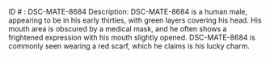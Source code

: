 ID # : DSC-MATE-8684
Description: DSC-MATE-8684 is a human male, appearing to be in his early thirties, with green layers covering his head. His mouth area is obscured by a medical mask, and he often shows a frightened expression with his mouth slightly opened. DSC-MATE-8684 is commonly seen wearing a red scarf, which he claims is his lucky charm.